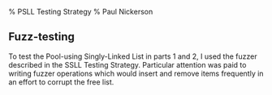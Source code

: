 % PSLL Testing Strategy
% Paul Nickerson

Fuzz-testing
-------------

To test the Pool-using Singly-Linked List in parts 1 and 2, I used the fuzzer described in the SSLL Testing Strategy. Particular attention was paid to writing fuzzer operations which would insert and remove items frequently in an effort to corrupt the free list.